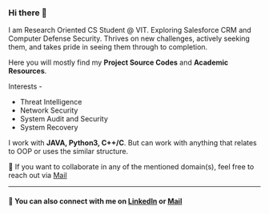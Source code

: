 ### Hi there 👋
I am Research Oriented CS Student @ VIT. Exploring Salesforce CRM and Computer Defense Security. Thrives on new challenges, actively seeking them, and takes pride in seeing them through to completion.

Here you will mostly find my **Project Source Codes** and **Academic Resources**.

Interests -

* Threat Intelligence
* Network Security
* System Audit and Security
* System Recovery


I work with **JAVA, Python3, C++/C**. But can work with anything that relates to OOP or uses the similar structure.

📧 If you want to collaborate in any of the mentioned domain(s), feel free to reach out via [Mail](mailto:ybkalra@gmail.com)

---

#### :speech_balloon: You can also connect with me on [LinkedIn](https://www.linkedin.com/in/yatin-kalra) or [Mail](mailto:ybkalra@gmail.com)
